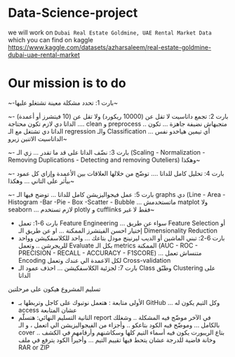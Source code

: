 # Data-Science-project
we will work on `Dubai Real Estate Goldmine, UAE Rental Market Data` which you can find on kaggle https://www.kaggle.com/datasets/azharsaleem/real-estate-goldmine-dubai-uae-rental-market
# Our mission is to do 

~-بارت 1: تحدد مشكلة معينة تشتغلو عليها~

~- بارت 2: تجمع داتاسيت لا تقل عن (10000 ريكورد) ولا تقل عن (10 فيتشرز أو أعمدة) .... الداتا دي لازم تكون محتاجة clean و preprocess .. متجبهاش نضيفة جاهزة ... تكون الداتا دي تشتغل مع الـ regression والـ Classification ... أي تيمين هياخدو نفس الداتاسيت الاتنين زيرو~

~- بارت 3: نضّف الداتا على قد ما تقدر ... زي الـ (Scaling - Normalization - Removing Duplications - Detecting and removing Outeliers) وهكذا~

~- بارت 4: تحليل كامل للداتا .... توضّح من خلالها العلاقات بين الأعمدة وإزاي كل عمود بيأثر على التاني ... وهكذا~

~- بارت 5: عمل فيجواليزيشن كامل للداتا ... توضح فيها الـ graphs دي (Line - Area - Histogram -Bar -Pie - Box -Scatter - Bubble ... ماتستخدمش matplot ولا seaborn ... لازم تستخدم plotly و cufflinks فقط لا غير~

- بارت 6-1: تعمل Feature Engineering ... سواء عن طريق Feature Selection أو إختيار احسن الفيتشرز الممكنة ... او عن طريق الـ Dimensionality Reduction
- بارت 6-2: تبني الماشين أو الديب ليرنينج مودل بتاعك ... واحد للكلاسفكيشن وواحد للريجرشن .. وتعمل Evaluate بكل الـ metrics الممكنة (AUC - ROC - PRECISION - RECALL - ACCURACY - F1SCORE) ... متنساش تعمل Encoding لكل الاعمدة الي عندك وتعمل Cross-validation
- بارت 7: لجزئية الكلاسفكيشن ... احذف عمود الـ Class وطبّق Clustering على الداتا

تسليم المشروع هيكون على مرحلتين
- الأولى متابعة : هتعمل نوتبوك على كاجل وتربطها بـ GitHub ... وكل التيم يكون له access عشان المتابعة
- التانية التسليم النهائي: هتسلّم report في الآخر موضّح فيه المشكلة .. وشغلك بالكامل ... وموضّح فيه الكود بتاعكو .. وأجزاء من الفيجواليزيشن الي اتعمل ، و الـ cover بتاع الريبورت يكون فيه أسماء التيم كلها وسكاشنهم وأرقامهم في الكشف .. وخانة فاضية للدرجة عشان يتحط فيها تقييم التيم ... وأخيراً الكود يترفع في ملف RAR or ZIP
